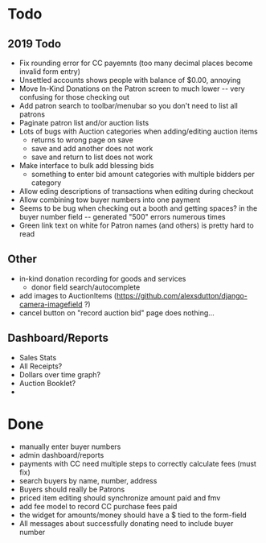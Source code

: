 # Todo

## 2019 Todo

- Fix rounding error for CC payemnts (too many decimal places become invalid form entry)
- Unsettled accounts shows people with balance of $0.00, annoying
- Move In-Kind Donations on the Patron screen to much lower -- very confusing for those checking out
- Add patron search to toolbar/menubar so you don't need to list all patrons
- Paginate patron list and/or auction lists
- Lots of bugs with Auction categories when adding/editing auction items
    - returns to wrong page on save
    - save and add another does not work
    - save and return to list does not work
- Make interface to bulk add blessing bids
    - something to enter bid amount categories with multiple bidders per
      category
- Allow eding descriptions of transactions when editing during checkout
- Allow combining tow buyer numbers into one payment
- Seems to be bug when checking out a booth and getting spaces? in the buyer number field -- generated "500" errors numerous times
- Green link text on white for Patron names (and others) is pretty hard to read



## Other
- in-kind donation recording for goods and services
    - donor field search/autocomplete
- add images to AuctionItems (https://github.com/alexsdutton/django-camera-imagefield ?)
- cancel button on "record auction bid" page does nothing...

## Dashboard/Reports

- Sales Stats
- All Receipts?
- Dollars over time graph?
- Auction Booklet?
- 

# Done
- manually enter buyer numbers
- admin dashboard/reports
- payments with CC need multiple steps to correctly calculate fees (must fix)
- search buyers by name, number, address
- Buyers should really be Patrons
- priced item editing should synchronize amount paid and fmv
- add fee model to record CC purchase fees paid
- the widget for amounts/money should have a $ tied to the form-field
- All messages about successfully donating need to include buyer number
